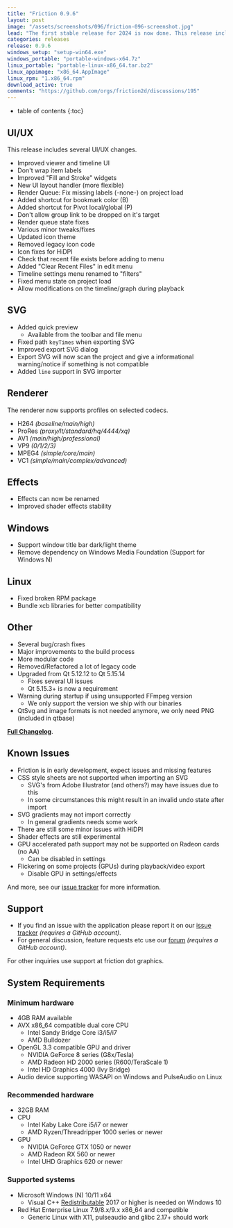 ```yaml
---
title: "Friction 0.9.6"
layout: post
image: "/assets/screenshots/096/friction-096-screenshot.jpg"
lead: "The first stable release for 2024 is now done. This release includes several improvements, new features, and critical fixes."
categories: releases
release: 0.9.6
windows_setup: "setup-win64.exe"
windows_portable: "portable-windows-x64.7z"
linux_portable: "portable-linux-x86_64.tar.bz2"
linux_appimage: "x86_64.AppImage"
linux_rpm: "1.x86_64.rpm"
download_active: true
comments: "https://github.com/orgs/friction2d/discussions/195"
---
```


* table of contents
{:toc}

## UI/UX

This release includes several UI/UX changes.

* Improved viewer and timeline UI
* Don't wrap item labels
* Improved "Fill and Stroke" widgets
* New UI layout handler (more flexible)
* Render Queue: Fix missing labels (-none-) on project load
* Added shortcut for bookmark color (B)
* Added shortcut for Pivot local/global (P)
* Don't allow group link to be dropped on it's target
* Render queue state fixes
* Various minor tweaks/fixes
* Updated icon theme
* Removed legacy icon code
* Icon fixes for HiDPI
* Check that recent file exists before adding to menu
* Added "Clear Recent Files" in edit menu
* Timeline settings menu renamed to "filters"
* Fixed menu state on project load
* Allow modifications on the timeline/graph during playback

## SVG

* Added quick preview
  * Available from the toolbar and file menu
* Fixed path `keyTimes` when exporting SVG
* Improved export SVG dialog
* Export SVG will now scan the project and give a informational warning/notice if something is not compatible
* Added `line` support in SVG importer

## Renderer

The renderer now supports profiles on selected codecs.

* H264 *(baseline/main/high)*
* ProRes *(proxy/lt/standard/hq/4444/xq)*
* AV1 *(main/high/professional)*
* VP9 *(0/1/2/3)*
* MPEG4 *(simple/core/main)*
* VC1 *(simple/main/complex/advanced)*

## Effects

* Effects can now be renamed
* Improved shader effects stability

## Windows

* Support window title bar dark/light theme
* Remove dependency on Windows Media Foundation (Support for Windows N)

## Linux

* Fixed broken RPM package
* Bundle xcb libraries for better compatibility

## Other

* Several bug/crash fixes
* Major improvements to the build process
* More modular code
* Removed/Refactored a lot of legacy code
* Upgraded from Qt 5.12.12 to Qt 5.15.14
  * Fixes several UI issues
  * Qt 5.15.3+ is now a requirement
* Warning during startup if using unsupported FFmpeg version
  * We only support the version we ship with our binaries
* QtSvg and image formats is not needed anymore, we only need PNG (included in qtbase)

[**Full Changelog**](https://github.com/friction2d/friction/compare/v0.9.5...v0.9.6).

## Known Issues

* Friction is in early development, expect issues and missing features
* CSS style sheets are not supported when importing an SVG
  * SVG's from Adobe Illustrator (and others?) may have issues due to this
  * In some circumstances this might result in an invalid undo state after import
* SVG gradients may not import correctly
  * In general gradients needs some work
* There are still some minor issues with HiDPI
* Shader effects are still experimental
* GPU accelerated path support may not be supported on Radeon cards (no AA)
  * Can be disabled in settings
* Flickering on some projects (GPUs) during playback/video export
  * Disable GPU in settings/effects

And more, see our [issue tracker](https://github.com/friction2d/friction/issues) for more information.

## Support

* If you find an issue with the application please report it on our [issue tracker](https://github.com/friction2d/friction/issues) *(requires a GitHub account)*.
* For general discussion, feature requests etc use our [forum](https://github.com/orgs/friction2d/discussions) *(requires a GitHub account)*.

For other inquiries use support at friction dot graphics.

## System Requirements

### Minimum hardware

* 4GB RAM available
* AVX x86_64 compatible dual core CPU
  * Intel Sandy Bridge Core i3/i5/i7
  * AMD Bulldozer
* OpenGL 3.3 compatible GPU and driver
  * NVIDIA GeForce 8 series (G8x/Tesla)
  * AMD Radeon HD 2000 series (R600/TeraScale 1)
  * Intel HD Graphics 4000 (Ivy Bridge)
* Audio device supporting WASAPI on Windows and PulseAudio on Linux

### Recommended hardware

* 32GB RAM
* CPU
  * Intel Kaby Lake Core i5/i7 or newer
  * AMD Ryzen/Threadripper 1000 series or newer
* GPU
  * NVIDIA GeForce GTX 1050 or newer
  * AMD Radeon RX 560 or newer
  * Intel UHD Graphics 620 or newer

### Supported systems

* Microsoft Windows (N) 10/11 x64
  * Visual C++ [Redistributable](https://aka.ms/vs/17/release/vc_redist.x64.exe) 2017 or higher is needed on Windows 10
* Red Hat Enterprise Linux 7.9/8.x/9.x x86_64 and compatible
  * Generic Linux with X11, pulseaudio and glibc 2.17+ should work
